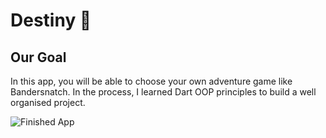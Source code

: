 


# Destiny 🤔

## Our Goal

In this app, you will be able to choose your own adventure game like Bandersnatch. In the process, I learned Dart OOP principles to build a well organised project.

![Finished App](https://github.com/londonappbrewery/Images/blob/master/Destini.gif)

